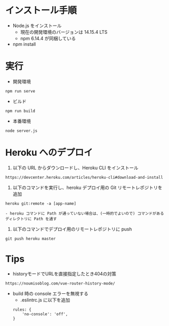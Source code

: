 # インストール手順
- Node.js をインストール
    - 現在の開発環境のバージョンは 14.15.4 LTS
    - npm 6.14.4 が同梱している
- npm install

# 実行
- 開発環境
```
npm run serve
```
- ビルド
```
npm run build
```
- 本番環境
```
node server.js
```

# Heroku へのデプロイ
1. 以下の URL からダウンロードし、Heroku CLI をインストール
```
https://devcenter.heroku.com/articles/heroku-cli#download-and-install
```
1. 以下のコマンドを実行し、heroku デプロイ用の Git リモートレポジトリを追加
```
heroku git:remote -a [app-name]
```
    - heroku コマンドに Path が通っていない場合は、(一時的でよいので) コマンドがあるディレクトリに Path を通す
1. 以下のコマンドでデプロイ用のリモートレポジトリに push
```
git push heroku master
```



# Tips
- historyモードでURLを直接指定したとき404の対策
```
https://noumisoblog.com/vue-router-history-mode/
```
- build 時の console エラーを無視する
    - .eslintrc.js に以下を追加
    ```
    rules: {
        'no-console': 'off',
    }
    ```
